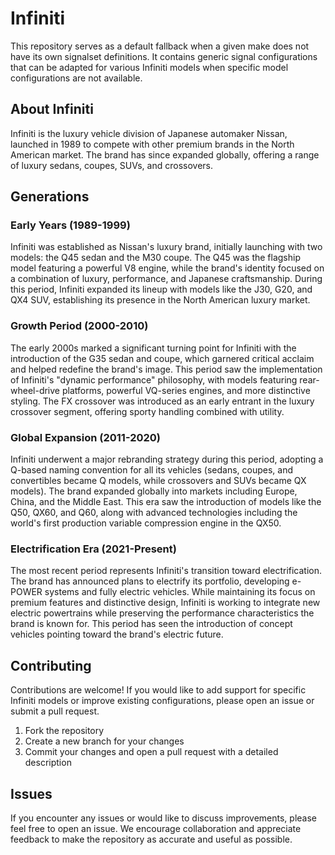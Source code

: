 # Infiniti

This repository serves as a default fallback when a given make does not have its own signalset definitions. It contains generic signal configurations that can be adapted for various Infiniti models when specific model configurations are not available.

## About Infiniti

Infiniti is the luxury vehicle division of Japanese automaker Nissan, launched in 1989 to compete with other premium brands in the North American market. The brand has since expanded globally, offering a range of luxury sedans, coupes, SUVs, and crossovers.

## Generations

### Early Years (1989-1999)

Infiniti was established as Nissan's luxury brand, initially launching with two models: the Q45 sedan and the M30 coupe. The Q45 was the flagship model featuring a powerful V8 engine, while the brand's identity focused on a combination of luxury, performance, and Japanese craftsmanship. During this period, Infiniti expanded its lineup with models like the J30, G20, and QX4 SUV, establishing its presence in the North American luxury market.

### Growth Period (2000-2010)

The early 2000s marked a significant turning point for Infiniti with the introduction of the G35 sedan and coupe, which garnered critical acclaim and helped redefine the brand's image. This period saw the implementation of Infiniti's "dynamic performance" philosophy, with models featuring rear-wheel-drive platforms, powerful VQ-series engines, and more distinctive styling. The FX crossover was introduced as an early entrant in the luxury crossover segment, offering sporty handling combined with utility.

### Global Expansion (2011-2020)

Infiniti underwent a major rebranding strategy during this period, adopting a Q-based naming convention for all its vehicles (sedans, coupes, and convertibles became Q models, while crossovers and SUVs became QX models). The brand expanded globally into markets including Europe, China, and the Middle East. This era saw the introduction of models like the Q50, QX60, and Q60, along with advanced technologies including the world's first production variable compression engine in the QX50.

### Electrification Era (2021-Present)

The most recent period represents Infiniti's transition toward electrification. The brand has announced plans to electrify its portfolio, developing e-POWER systems and fully electric vehicles. While maintaining its focus on premium features and distinctive design, Infiniti is working to integrate new electric powertrains while preserving the performance characteristics the brand is known for. This period has seen the introduction of concept vehicles pointing toward the brand's electric future.

## Contributing

Contributions are welcome! If you would like to add support for specific Infiniti models or improve existing configurations, please open an issue or submit a pull request.

1. Fork the repository
2. Create a new branch for your changes
3. Commit your changes and open a pull request with a detailed description

## Issues

If you encounter any issues or would like to discuss improvements, please feel free to open an issue. We encourage collaboration and appreciate feedback to make the repository as accurate and useful as possible.
